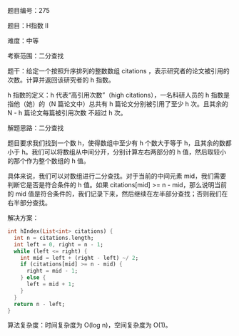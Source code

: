 题目编号：275

题目：H指数 II

难度：中等

考察范围：二分查找

题干：给定一个按照升序排列的整数数组 citations ，表示研究者的论文被引用的次数。计算并返回该研究者的 h 指数。

h 指数的定义：h 代表“高引用次数”（high citations），一名科研人员的 h 指数是指他（她）的（N 篇论文中）总共有 h 篇论文分别被引用了至少 h 次。且其余的 N - h 篇论文每篇被引用次数 不超过 h 次。

解题思路：二分查找

题目要求我们找到一个数 h，使得数组中至少有 h 个数大于等于 h，且其余的数都小于 h。我们可以将数组从中间分开，分别计算左右两部分的 h 值，然后取较小的那个作为整个数组的 h 值。

具体来说，我们可以对数组进行二分查找。对于当前的中间元素 mid，我们需要判断它是否是符合条件的 h 值。如果 citations[mid] >= n - mid，那么说明当前的 mid 值是符合条件的，我们记录下来，然后继续在左半部分查找；否则我们在右半部分查找。

解决方案：

```dart
int hIndex(List<int> citations) {
  int n = citations.length;
  int left = 0, right = n - 1;
  while (left <= right) {
    int mid = left + (right - left) ~/ 2;
    if (citations[mid] >= n - mid) {
      right = mid - 1;
    } else {
      left = mid + 1;
    }
  }
  return n - left;
}
```

算法复杂度：时间复杂度为 O(log n)，空间复杂度为 O(1)。